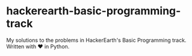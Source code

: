 # hackerearth-basic-programming-track
My solutions to the problems in HackerEarth's Basic Programming track. Written with ❤️ in Python.
